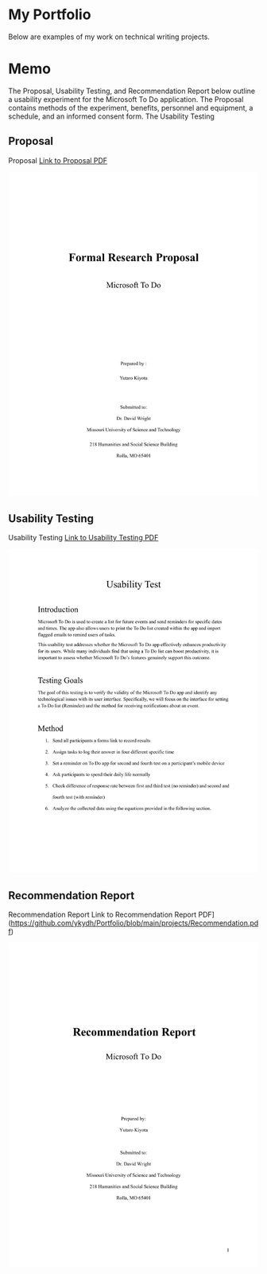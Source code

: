 # **My Portfolio**

Below are examples of my work on technical writing projects.

# **Memo**
The Proposal, Usability Testing, and Recommendation Report below outline a usability experiment for the Microsoft To Do application.
The Proposal contains methods of the experiment, benefits, personnel and equipment, a schedule, and an informed consent form.
The Usability Testing

## **Proposal**
Proposal
[Link to Proposal PDF](https://github.com/ykydh/Portfolio/blob/main/projects/Proposal.pdf)

![Proposal Preview](https://github.com/ykydh/Portfolio/blob/main/projects/displays/Proposal/Proposal-2.png)

## **Usability Testing**
Usability Testing
[Link to Usability Testing PDF](https://github.com/ykydh/Portfolio/blob/main/projects/Usability%20Test.pdf)

![Usability Test Preview](https://github.com/ykydh/Portfolio/blob/main/projects/displays/Usability%20Test/Usability%20Test-01.png)

## **Recommendation Report**
Recommendation Report
Link to Recommendation Report PDF](https://github.com/ykydh/Portfolio/blob/main/projects/Recommendation.pdf)

![Recommendation Report Preview](https://github.com/ykydh/Portfolio/blob/main/projects/displays/Recommendation/Recommendation-02.png)

